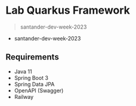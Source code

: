 # Lab Quarkus Framework
>  santander-dev-week-2023
- santander-dev-week-2023
 
## Requirements
- Java 11
- Spring Boot 3
- Spring Data JPA
- OpenAPI (Swagger)
- Railway